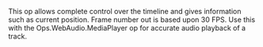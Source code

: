 This op allows complete control over the timeline and gives information such as current position.
Frame number out is based upon 30 FPS.
Use this with the Ops.WebAudio.MediaPlayer op for accurate audio playback of a track.
